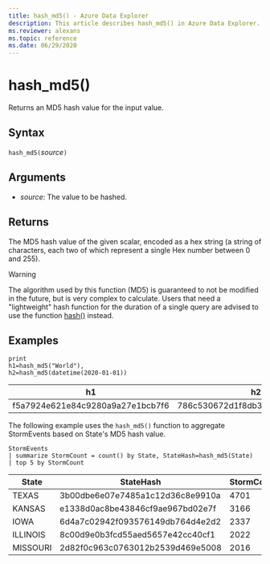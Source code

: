 ```yaml
---
title: hash_md5() - Azure Data Explorer
description: This article describes hash_md5() in Azure Data Explorer.
ms.reviewer: alexans
ms.topic: reference
ms.date: 06/29/2020
---
```

# hash_md5()

Returns an MD5 hash value for the input value.

## Syntax

`hash_md5(`*source*`)`

## Arguments

* *source*: The value to be hashed.

## Returns

The MD5 hash value of the given scalar, encoded as a hex string (a string
of characters, each two of which represent a single Hex number between 0
and 255).

> [!WARNING]
> The algorithm used by this function (MD5) is guaranteed
> to not be modified in the future, but is very complex to calculate. Users that
> need a "lightweight" hash function for the duration of a single query are advised
> to use the function [hash()](./hashfunction.md) instead.

## Examples

<!-- csl: https://help.kusto.windows.net/Samples -->
```kusto
print 
h1=hash_md5("World"),
h2=hash_md5(datetime(2020-01-01))
```

|h1|h2|
|---|---|
|f5a7924e621e84c9280a9a27e1bcb7f6|786c530672d1f8db31fee25ea8a9390b|


The following example uses the `hash_md5()` function to aggregate StormEvents based on State's MD5 hash value. 

<!-- csl: https://help.kusto.windows.net/Samples -->
```kusto
StormEvents
| summarize StormCount = count() by State, StateHash=hash_md5(State)
| top 5 by StormCount
```

|State|StateHash|StormCount|
|---|---|---|
|TEXAS|3b00dbe6e07e7485a1c12d36c8e9910a|4701|
|KANSAS|e1338d0ac8be43846cf9ae967bd02e7f|3166|
|IOWA|6d4a7c02942f093576149db764d4e2d2|2337|
|ILLINOIS|8c00d9e0b3fcd55aed5657e42cc40cf1|2022|
|MISSOURI|2d82f0c963c0763012b2539d469e5008|2016|
